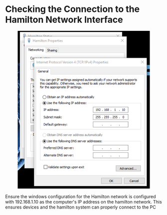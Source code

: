 # Checking the Connection to the Hamilton Network Interface

<figure><img src="../../.gitbook/assets/image (1).png" alt=""><figcaption></figcaption></figure>

Ensure the windows configuration for the Hamilton network is configured with 192.168.1.10 as the computer's IP address on the hamilton network. This ensures devices and the hamilton system can properly connect to the PC
